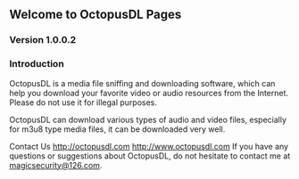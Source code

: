 ## Welcome to OctopusDL Pages
### Version 1.0.0.2
### Introduction
OctopusDL is a media file sniffing and downloading software, which can help you download your favorite video or audio resources from the Internet. Please do not use it for illegal purposes.

OctopusDL can download various types of audio and video files, especially for m3u8 type media files, it can be downloaded very well.

Contact Us
http://octopusdl.com
http://www.octopusdl.com
If you have any questions or suggestions about OctopusDL, do not hesitate to contact me at magicsecurity@126.com.
